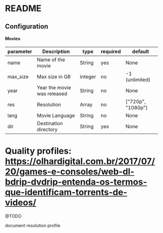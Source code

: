 # README


## Configuration

#### Movies

| parameter | Description                 | type    | required | default           |
|-----------|-----------------------------|---------|----------|-------------------|
| name      | Name of the movie           | String  | yes      | None              |
| max_size  | Max size in GB              | integer | no       | -1 (unlimited)    |
| year      | Year the movie was released | String  | no       | None              |
| res       | Resolution                  | Array   | no       | ["720p", "1080p"] |
| lang      | Movie Language              | String  | no       | None              |
| dir       | Destination directory       | String  | yes      | None              |

# Quality profiles: https://olhardigital.com.br/2017/07/20/games-e-consoles/web-dl-bdrip-dvdrip-entenda-os-termos-que-identificam-torrents-de-videos/


@TODO

document resolution profile